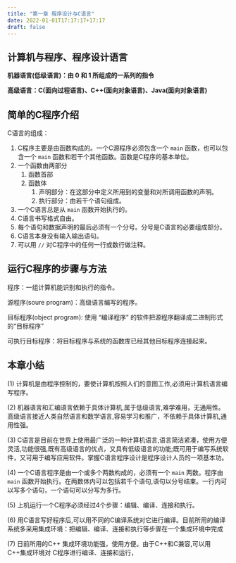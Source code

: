 ```yaml
---
title: "第一章 程序设计与C语言"
date: 2022-01-01T17:17:17+17:17
draft: false
---
```


<!--more-->

## 计算机与程序、程序设计语言

**机器语言(低级语言)：由 0 和 1 所组成的一系列的指令**

**高级语言：C(面向过程语言)、C++(面向对象语言)、Java(面向对象语言)**

## 简单的C程序介绍

C语言的组成：

1. C程序主要是由函数构成的。一个C源程序必须包含一个 `main` 函数，也可以包含一个 `main` 函数和若干个其他函数。函数是C程序的基本单位。
2. 一个函数由两部分
   1. 函数首部
   2. 函数体
      1. 声明部分：在这部分中定义所用到的变量和对所调用函数的声明。
      2. 执行部分：由若干个语句组成。
3. 一个C语言总是从 `main` 函数开始执行的。
4. C语言书写格式自由。
5. 每个语句和数据声明的最后必须有一个分号。分号是C语言的必要组成部分。
6. C语言本身没有输入输出语句。
7. 可以用 `//` 对C程序中的任何一行或数行做注释。

## 运行C程序的步骤与方法

程序：一组计算机能识别和执行的指令。

源程序(soure program)：高级语言编写的程序。

目标程序(object program): 使用 “编译程序” 的软件把源程序翻译成二进制形式的“目标程序”

可执行目标程序：将目标程序与系统的函数库已经其他目标程序连接起来。

## 本章小结

(1) 计算机是由程序控制的，要使计算机按照人们的意图工作,必须用计算机语言编写程序。

(2) 机器语言和汇编语言依赖于具体计算机,属于低级语言,难学难用，无通用性。高级语言接近人类自然语言和数学语言,容易学习和推广，不依赖于具体计算机,通用性强。

(3) C语言是目前在世界上使用最广泛的一种计算机语言,语言简洁紧凑，使用方便灵活,功能很强,既有高级语言的优点，又具有低级语言的功能;既可用于编写系统软件，又可用于编写应用软件。掌握C语言程序设计是程序设计人员的一项基本功。

(4) 一个C语言程序是由一个或多个两数构成的，必须有一个 `main` 两数。程序由 `main` 函数开始执行。在两数体内可以包括若千个语句,语句以分号结束。一行内可以写多个语句，一个语句可以分写为多行。

(5) 上机运行一个C程序必须经过4个步骤：编辑、编译、连接和执行。

(6) 用C语言写好程序后,可以用不同的C编译系统对它进行编译。目前所用的编译系统多采用集成环境：把编辑、编译、连接和执行等步骤在一个集成环境中完成

(7) 日前所用的C++ 集成环境功能强，使用方便。由于C++和C兼容,可以用C++集成环境对 C程序进行编译、连接和运行，

